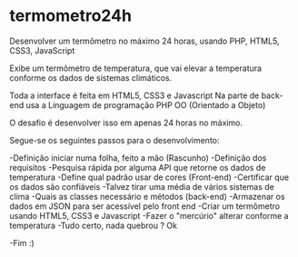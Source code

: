 ﻿termometro24h
=============

Desenvolver um termômetro no máximo 24 horas, usando PHP, HTML5, CSS3, JavaScript

Exibe um termômetro de temperatura, que vai elevar a temperatura conforme os dados de sistemas climáticos.

Toda a interface é feita em HTML5, CSS3 e Javascript
Na parte de back-end usa a Linguagem de programação PHP OO (Orientado a Objeto)


O desafio é desenvolver isso em apenas 24 horas no máximo. 

Segue-se os seguintes passos para o desenvolvimento:

-Definição iniciar numa folha, feito a mão (Rascunho)
-Definição dos requisitos
-Pesquisa rápida por alguma API que retorne os dados de temperatura
-Define qual padrão usar de cores (Front-end)
-Certificar que os dados são confiáveis 
-Talvez tirar uma média de vários sistemas de clima
-Quais as classes necessário e métodos (back-end)
-Armazenar os dados em JSON para ser acessível pelo front end
-Criar um termômetro usando HTML5, CSS3 e Javascript
-Fazer o "mercúrio" alterar conforme a temperatura
-Tudo certo, nada quebrou ? Ok

-Fim :)



